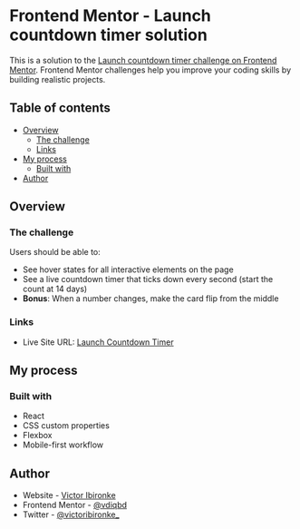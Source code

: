 # Frontend Mentor - Launch countdown timer solution

This is a solution to the [Launch countdown timer challenge on Frontend Mentor](https://www.frontendmentor.io/challenges/launch-countdown-timer-N0XkGfyz-). Frontend Mentor challenges help you improve your coding skills by building realistic projects.

## Table of contents

- [Overview](#overview)
  - [The challenge](#the-challenge)
  - [Links](#links)
- [My process](#my-process)
  - [Built with](#built-with)
- [Author](#author)

## Overview

### The challenge

Users should be able to:

- See hover states for all interactive elements on the page
- See a live countdown timer that ticks down every second (start the count at 14 days)
- **Bonus**: When a number changes, make the card flip from the middle

### Links

- Live Site URL: [Launch Countdown Timer](https://countdownhub.netlify.app/)

## My process

### Built with

- React
- CSS custom properties
- Flexbox
- Mobile-first workflow

## Author

- Website - [Victor Ibironke](https://victoribironke.netlify.app)
- Frontend Mentor - [@vdiqbd](https://www.frontendmentor.io/profile/vdiqbd)
- Twitter - [@victoribironke\_](https://www.twitter.com/victoribironke_)
